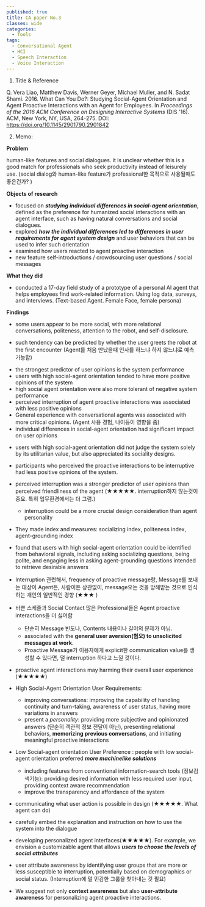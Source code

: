 ```yaml
---
published: true
title: CA paper No.3
classes: wide
categories:
  - Tools
tags:
  - Conversational Agent
  - HCI
  - Speech Interaction
  - Voice Interaction
---
```




1. Title & Reference

Q. Vera Liao, Matthew Davis, Werner Geyer, Michael Muller, and N. Sadat Shami. 2016. What Can You Do?: Studying Social-Agent Orientation and Agent Proactive Interactions with an Agent for Employees. In *Proceedings of the 2016 ACM Conference on Designing Interactive Systems* (DIS '16). ACM, New York, NY, USA, 264-275. DOI: https://doi.org/10.1145/2901790.2901842



2. Memo:

**Problem**

human-like features and social dialogues. it is unclear whether this is a good match for professionals who seek productivity instead of leisurely use. (social dialog와 human-like feature가 professional한 목적으로 사용될때도 좋은건가? )

**Objects of research**

- focused on ***studying individual differences in social-agent orientation***, defined as the preference for humanized social interactions with an agent interface, such as having natural conversations and social dialogues. 
- explored ***how the individual differences led to differences in user requirements for agent system design*** and user behaviors that can be used to infer such orientation
-  examined how users reacted to agent proactive interaction
  -  new feature self-introductions / crowdsourcing user questions / social messages

**What they did**

* conducted a 17-day field study of a prototype of a personal AI agent that helps employees find work-related information. Using log data, surveys, and interviews. (Text-based Agent. Female Face, female persona)



**Findings**

* some users appear to be more social, with more relational conversations, politeness, attention to the robot, and self-disclosure. 
  
- such tendency can be predicted by whether the user greets the robot at the first encounter (Agent를 처음 만났을때 인사를 하느냐 하지 않느냐로 예측가능함)
  
* the strongest predictor of user opinions is the system performance
* users with high social-agent orientation tended to have more positive opinions of the system 
* high social agent orientation were also more tolerant of negative system performance 
* perceived interruption of agent proactive interactions was associated with less positive opinions 
* General experience with conversational agents was associated with more critical opinions.  (Agent 사용 경험, 나이등이 영향을 줌)
* individual differences in social-agent orientation had significant impact on user opinions
  
- users with high social-agent orientation did not judge the system solely by its utilitarian value, but also appreciated its sociality designs. 
  
* participants who perceived the proactive interactions to be interruptive had less positive opinions of the system.

* perceived interruption was a stronger predictor of user opinions than perceived friendliness of the agent (★★★★★. interruption하지 않는것이 중요. 특히 업무환경에서는 더 그럼.)

  - interruption could be a more crucial design consideration than agent personality

* They made index and measures:  socializing index,  politeness index,  agent-grounding index

* found that users with high social-agent orientation could be identified from behavioral signals, including asking socializing questions, being polite, and engaging less in asking agent-grounding questions intended to retrieve desirable answers

* Interruption 관련해서, frequency of proactive message랑, Message를 보내는 대상이 Agent든, 사람이든 상관없이, message오는 것을 방해받는 것으로 인식하는 개인의 일반적인 경향 (★★★ ) 

* 바쁜 스케줄과 Social Contact 많은 Professional들은 Agent proactive interactions을 더 싫어함

  - 단순히 Message 빈도나, Contents 내용이나 길이의 문제가 아님.  
  - associated with the **general user aversion(혐오) to unsolicited messages at work**.
  - Proactive Message가 이용자에게 explicit한 communication value를 생성할 수 있다면, 덜 interruption 하다고 느낄 것이다. 

* proactive agent interactions may harming their overall user experience (★★★★★)

* High Social-Agent Orientation User Requirements:  

  - improving conversations:  improving the capability of handling continuity and turn-taking, awareness of user status, having more variations in answers
  - present a *personality*: providing more subjective and opinionated answers  (단순히 객관적 정보 전달이 아닌), presenting relational behaviors, **memorizing previous conversations**, and initiating meaningful proactive interactions

* Low Social-agent orientation User Preference : people with low social-agent orientation preferred ***more machinelike solutions***

  - including features from conventional information-search tools (정보검색기능):  providing desired information with less required user input, providing context aware recommendation
  - improve the transparency and affordance of the system

*  communicating what user action is possible in design (★★★★★. What agent can do)

  -  carefully embed the explanation and instruction on how to use the system into the dialogue

* developing personalized agent interfaces(★★★★★).  For example, we envision a customizable agent that allows ***users to choose the levels of social attributes***

* user attribute awareness by identifying user groups that are more or less susceptible to interruption, potentially based on demographics or social status. (Interruption에 덜 민감한 그룹을 찾아내는 것 필요)

* We suggest not only **context awareness** but also **user-attribute awareness** for personalizing agent proactive interactions.

  

  
